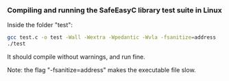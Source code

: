 
### Compiling and running the SafeEasyC library test suite in Linux

Inside the folder "test":

~~~ bash
gcc test.c -o test -Wall -Wextra -Wpedantic -Wvla -fsanitize=address
./test
~~~ 
 
It should compile without warnings, and run fine.

Note: the flag "-fsanitize=address" makes the executable file slow.
